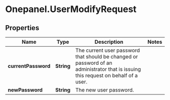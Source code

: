 # Onepanel.UserModifyRequest

## Properties
Name | Type | Description | Notes
------------ | ------------- | ------------- | -------------
**currentPassword** | **String** | The current user password that should be changed or password of an administrator that is issuing this request on behalf of a user.   | 
**newPassword** | **String** | The new user password. | 


